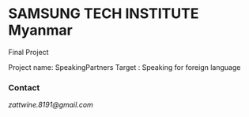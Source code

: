 # SAMSUNG TECH INSTITUTE Myanmar

Final Project

Project name: SpeakingPartners
Target : Speaking for foreign language

<div>
  <h3>Contact</h3>
  <i>zattwine.8191@gmail.com</i>  
</div>
